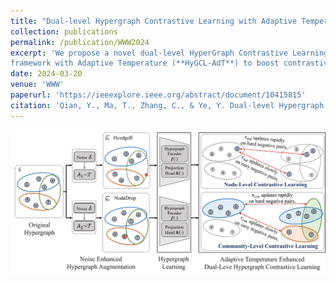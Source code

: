 ```yaml
---
title: "Dual-level Hypergraph Contrastive Learning with Adaptive Temperature Enhancement"
collection: publications
permalink: /publication/WWW2024
excerpt: 'We propose a novel dual-level HyperGraph Contrastive Learning
framework with Adaptive Temperature (**HyGCL-AdT**) to boost contrastive learning over hypergraphs. Our source code is available [here](https://github.com/graphprojects/HyGCL-AdT).'
date: 2024-03-20
venue: 'WWW'
paperurl: 'https://ieeexplore.ieee.org/abstract/document/10415815'
citation: 'Qian, Y., Ma, T., Zhang, C., & Ye, Y. Dual-level Hypergraph Contrastive Learning with Adaptive Temperature Enhancement. In WWW 2024.'
---
```



<img src="images/Framework/WWW2024.png">
